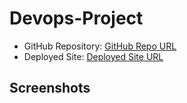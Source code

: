 # Devops-Project

- GitHub Repository: [GitHub Repo URL]([https://github.com/nithin1217/reactjs-demo.git])
- Deployed Site: [Deployed Site URL]([http://13.235.128.156:80])

## Screenshots
